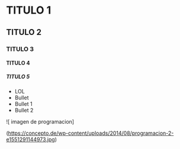 # TITULO 1
## TITULO 2
### TITULO 3
#### TITULO 4
##### TITULO 5

* LOL
* Bullet
* Bullet 1
* Bullet 2

![ imagen de programacion] 

(https://concepto.de/wp-content/uploads/2014/08/programacion-2-e1551291144973.jpg)
